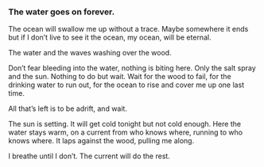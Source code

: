 ### The water goes on forever.

The ocean will swallow me up without a trace. Maybe somewhere it ends but if I don’t live to see it the ocean, my ocean, will be eternal.

The water and the waves washing over the wood.

Don’t fear bleeding into the water, nothing is biting here. Only the salt spray and the sun. Nothing to do but wait. Wait for the wood to fail, for the drinking water to run out, for the ocean to rise and cover me up one last time.

All that’s left is to be adrift, and wait. 

The sun is setting. It will get cold tonight but not cold enough. Here the water stays warm, on a current from who knows where, running to who knows where. It laps against the wood, pulling me along.

I breathe until I don’t. The current will do the rest.
